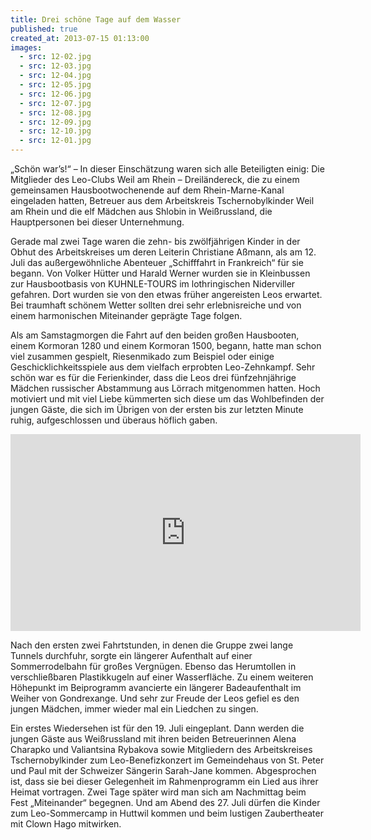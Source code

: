 ```yaml
---
title: Drei schöne Tage auf dem Wasser
published: true
created_at: 2013-07-15 01:13:00
images:
  - src: 12-02.jpg
  - src: 12-03.jpg
  - src: 12-04.jpg
  - src: 12-05.jpg
  - src: 12-06.jpg
  - src: 12-07.jpg
  - src: 12-08.jpg
  - src: 12-09.jpg
  - src: 12-10.jpg
  - src: 12-01.jpg
---
```


„Schön war’s!“ – In dieser Einschätzung waren sich alle Beteiligten einig: Die Mitglieder des Leo-Clubs Weil am Rhein – Dreiländereck, die zu einem gemeinsamen Hausbootwochenende auf dem Rhein-Marne-Kanal eingeladen hatten, Betreuer aus dem Arbeitskreis Tschernobylkinder Weil am Rhein und die elf Mädchen aus Shlobin in Weißrussland, die Hauptpersonen bei dieser Unternehmung.

Gerade mal zwei Tage waren die zehn- bis zwölfjährigen Kinder in der Obhut des Arbeitskreises um deren Leiterin Christiane Aßmann, als am 12. Juli das außergewöhnliche Abenteuer „Schifffahrt in Frankreich“ für sie begann. Von Volker Hütter und Harald Werner wurden sie in Kleinbussen zur Hausbootbasis von KUHNLE-TOURS im lothringischen Niderviller gefahren. Dort wurden sie von den etwas früher angereisten Leos erwartet. Bei traumhaft schönem Wetter sollten drei sehr erlebnisreiche und von einem harmonischen Miteinander geprägte Tage folgen.

Als am Samstagmorgen die Fahrt auf den beiden großen Hausbooten, einem Kormoran 1280 und einem Kormoran 1500, begann, hatte man schon viel zusammen gespielt, Riesenmikado zum Beispiel oder einige Geschicklichkeitsspiele aus dem vielfach erprobten Leo-Zehnkampf. Sehr schön war es für die Ferienkinder, dass die Leos drei fünfzehnjährige Mädchen russischer Abstammung aus Lörrach mitgenommen hatten. Hoch motiviert und mit viel Liebe kümmerten sich diese um das Wohlbefinden der jungen Gäste, die sich im Übrigen von der ersten bis zur letzten Minute ruhig, aufgeschlossen und überaus höflich gaben.

<iframe
  width="560"
  height="315"
  src="https://www.youtube-nocookie.com/embed/yo73hVXiJFI"
  title="Video zur Hausbootfahrt"
  frameborder="0"
  allow="accelerometer; autoplay; clipboard-write; encrypted-media; gyroscope; picture-in-picture"
  allowfullscreen
></iframe>

Nach den ersten zwei Fahrtstunden, in denen die Gruppe zwei lange Tunnels durchfuhr, sorgte ein längerer Aufenthalt auf einer Sommerrodelbahn für großes Vergnügen. Ebenso das Herumtollen in verschließbaren Plastikkugeln auf einer Wasserfläche. Zu einem weiteren Höhepunkt im Beiprogramm avancierte ein längerer Badeaufenthalt im Weiher von Gondrexange. Und sehr zur Freude der Leos gefiel es den jungen Mädchen, immer wieder mal ein Liedchen zu singen.

Ein erstes Wiedersehen ist für den 19. Juli eingeplant. Dann werden die jungen Gäste aus Weißrussland mit ihren beiden Betreuerinnen Alena Charapko und Valiantsina Rybakova sowie Mitgliedern des Arbeitskreises Tschernobylkinder zum Leo-Benefizkonzert im Gemeindehaus von St. Peter und Paul mit der Schweizer Sängerin Sarah-Jane kommen. Abgesprochen ist, dass sie bei dieser Gelegenheit im Rahmenprogramm ein Lied aus ihrer Heimat vortragen. Zwei Tage später wird man sich am Nachmittag beim Fest „Miteinander“ begegnen. Und am Abend des 27. Juli dürfen die Kinder zum Leo-Sommercamp in Huttwil kommen und beim lustigen Zaubertheater mit Clown Hago mitwirken.
